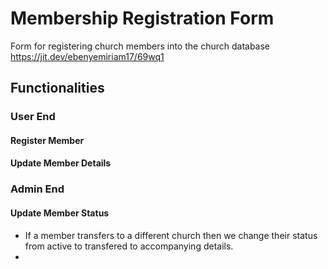 # Membership Registration Form
Form for registering church members into the church database
https://jit.dev/ebenyemiriam17/69wq1
## Functionalities

### User End

#### Register Member

#### Update Member Details

### Admin End

#### Update Member Status
- If a member transfers to a different church then we change their status from active to transfered to accompanying details.
- 
